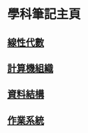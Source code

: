 # 學科筆記主頁

## [線性代數](/2021/07/01/linear-algebra-home)

## [計算機組織](/2021/07/03/computer-organization-home)

## [資料結構](/2021/07/06/data-structure-home)

## [作業系統](/2021/07/07/operating-system-home)